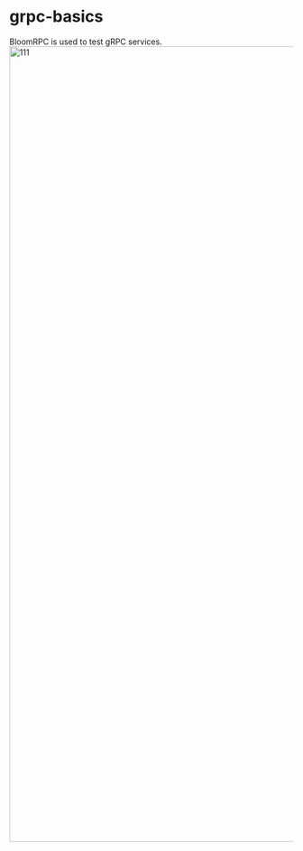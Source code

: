 # grpc-basics

BloomRPC is used to test gRPC services.
<img width="1410" alt="111" src="https://user-images.githubusercontent.com/44371909/133130723-f422b6a8-6d3f-40d1-9d22-fef20f41b86b.png">
